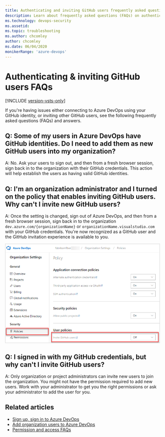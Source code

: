 ```yaml
---
title: Authenticating and inviting GitHub users frequently asked questions
description: Learn about frequently asked questions (FAQs) on authenticating with a GitHub identity and inviting other GitHub users to Azure DevOps.
ms.technology: devops-security
ms.assetid: 
ms.topic: troubleshooting
ms.author: chcomley
author: chcomley
ms.date: 06/04/2020
monikerRange: 'azure-devops'
---
```


# Authenticating & inviting GitHub users FAQs

[!INCLUDE [version-vsts-only](../../includes/version-vsts-only.md)]

If you're having issues either connecting to Azure DevOps using your GitHub identity, or inviting other GitHub users, see the following frequently asked questions (FAQs) and answers.

## Q: Some of my users in Azure DevOps have GitHub identities. Do I need to add them as new GitHub users into my organization?

A: No. Ask your users to sign out, and then from a fresh browser session, sign back in to the organization with their GitHub credentials. This action will help establish the users as having valid GitHub identities.

<a id="github-users" />

## Q: I'm an organization administrator and I turned on the policy that enables inviting GitHub users. Why can't I invite new GitHub users?

A: Once the setting is changed, sign out of Azure DevOps, and then from a fresh browser session, sign back in to the organization `dev.azure.com/{organizationName}` or `organizationName.visualstudio.com` with your GitHub credentials. You're now recognized as a GitHub user and the GitHub invitation experience is available to you.

![Invite GitHub users policy](../../media/invite-github-users-policy.png)

## Q: I signed in with my GitHub credentials, but why can't I invite GitHub users?

A: Only organization or project administrators can invite new users to join the organization. You might not have the permission required to add new users. Work with your administrator to get you the right permissions or ask your administrator to add the user for you.

## Related articles

* [Sign up, sign in to Azure DevOps](../../user-guide/sign-up-invite-teammates.md)
* [Add organization users to Azure DevOps](../accounts/add-organization-users.md)
* [Permission and access FAQs](faq-permissions.md)
